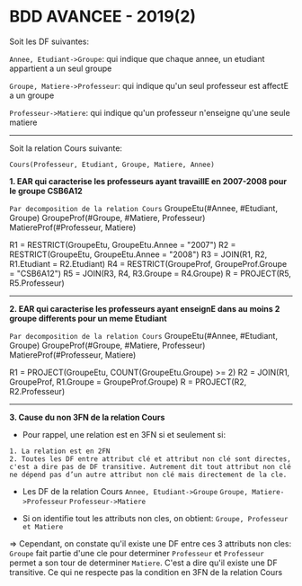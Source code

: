 # BDD AVANCEE - 2019(2)

Soit les DF suivantes:

`Annee, Etudiant->Groupe`: qui indique que chaque annee, un etudiant appartient a un seul groupe

`Groupe, Matiere->Professeur`: qui indique qu'un seul professeur est affectE a un groupe 

`Professeur->Matiere`: qui indique qu'un professeur n'enseigne qu'une seule matiere

---

Soit la relation Cours suivante:
```
Cours(Professeur, Etudiant, Groupe, Matiere, Annee)
```

**1. EAR qui caracterise les professeurs ayant travaillE en 2007-2008 pour le groupe CSB6A12**

`Par decomposition de la relation Cours`
GroupeEtu(#Annee, #Etudiant, Groupe)
GroupeProf(#Groupe, #Matiere, Professeur)
MatiereProf(#Professeur, Matiere)

R1 = RESTRICT(GroupeEtu, GroupeEtu.Annee = "2007")
R2 = RESTRICT(GroupeEtu, GroupeEtu.Annee = "2008")
R3 = JOIN(R1, R2, R1.Etudiant = R2.Etudiant)
R4 = RESTRICT(GroupeProf, GroupeProf.Groupe = "CSB6A12")
R5 = JOIN(R3, R4, R3.Groupe = R4.Groupe)
R = PROJECT(R5, R5.Professeur)

---

**2. EAR qui caracterise les professeurs ayant enseignE dans au moins 2 groupe differents pour un meme Etudiant**

`Par decomposition de la relation Cours`
GroupeEtu(#Annee, #Etudiant, Groupe)
GroupeProf(#Groupe, #Matiere, Professeur)
MatiereProf(#Professeur, Matiere)

R1 = PROJECT(GroupeEtu, COUNT(GroupeEtu.Groupe) >= 2)
R2 = JOIN(R1, GroupeProf, R1.Groupe = GroupeProf.Groupe)
R = PROJECT(R2, R2.Professeur)

---

**3. Cause du non 3FN de la relation Cours**

- Pour rappel, une relation est en 3FN si et seulement si:
```
1. La relation est en 2FN 
2. Toutes les DF entre attribut clé et attribut non clé sont directes, c'est a dire pas de DF transitive. Autrement dit tout attribut non clé ne dépend pas d’un autre attribut non clé mais directement de la cle.
```

- Les DF de la relation Cours
`Annee, Etudiant->Groupe`
`Groupe, Matiere->Professeur`
`Professeur->Matiere`

- Si on identifie tout les attributs non cles, on obtient: `Groupe, Professeur et Matiere`

=> Cependant, on constate qu'il existe une DF entre ces 3 attributs non cles: `Groupe` fait partie d'une cle pour determiner `Professeur` et `Professeur` permet a son tour de determiner `Matiere`. C'est a dire qu'il existe une DF transitive. Ce qui ne respecte pas la condition en 3FN de la relation Cours  